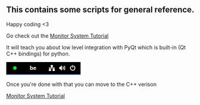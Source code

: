 ## This contains some scripts for general reference. 

Happy coding <3

Go check out the [Monitor System Tutorial](https://github.com/h8d13/LSK---Linux-Starter-Kit/blob/main/scripts/monitorsystem.py)

It will teach you about low level integration with PyQt which is built-in (Qt C++ bindings) for python.

![SYSTEMONITOR](/media/capcapcap.PNG)

Once you're done with that you can move to the C++ verison 

[Monitor System Tutorial](https://github.com/h8d13/LSK---Linux-Starter-Kit/tree/main/scripts/cppversion)

